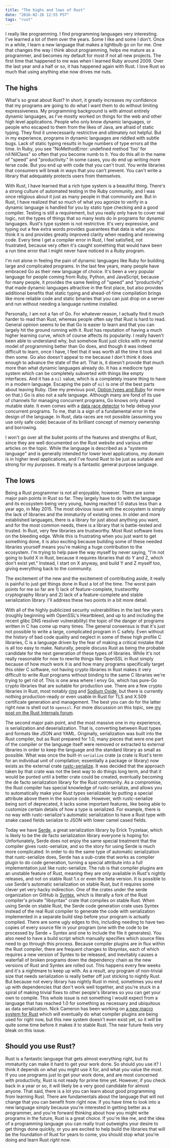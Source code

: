 ```yaml
---
title: "The highs and lows of Rust"
date: "2016-02-26 12:55 PST"
tags: "rust"
---
```

I really like programming. I find programming languages very interesting. I've learned a lot of them over the years. Some I like and some I don't. Once in a while, I learn a new language that makes a lightbulb go on for me. One that changes the way I think about programming, helps me mature as a programmer, and becomes my default for most if not all new projects. The first time that happened to me was when I learned Ruby around 2009. Over the last year and a half or so, it has happened again with Rust. I love Rust so much that using anything else now drives me nuts.

## The highs

What's so great about Rust? In short, it greatly increases my confidence that my programs are going to do what I want them to do without limiting expressiveness. My programming background is with almost entirely dynamic languages, as I've mostly worked on things for the web and other high level applications. People who only know dynamic languages, or people who escaped to them from the likes of Java, are afraid of static typing. They find it unnecessarily restrictive and ultimately not helpful. But in my experience, programs in dynamic languages are riddled with subtle bugs. Lack of static typing results in huge numbers of type errors all the time. In Ruby, you see "NoMethodError: undefined method 'foo' for nil:NilClass" so often that you become numb to it. You do this all in the name of "speed" and "productivity." In some cases, you do end up writing more terse code. But you end up with code that you can't trust. You write libraries that consumers will break in ways that you can't prevent. You can't write a library that adequately protects users from themselves.

With Rust, I have learned that a rich type system is a beautiful thing. There's a strong culture of automated testing in the Ruby community, and I was once religious about it just as many people in that community are. But in Rust, I have realized that so much of what you agonize to verify in a dynamic language is handled for you by static type checking and a good compiler. Testing is still a requirement, but you really only have to cover real logic, not the types of things that so many tests do in programs for dynamic languages. Rust's type system is not restrictive. It's very expressive, and typing out a few extra words provides guarantees that data is what you think it is and provides greatly improved clarity when reading and reviewing code. Every time I get a compiler error in Rust, I feel satisfied, not frustrated, because very often it's caught something that would have been a run time error that I might never have noticed in a Ruby program.

I'm not alone in feeling the pain of dynamic languages like Ruby for building large and complicated programs. In the last few years, many people have embraced Go as their new language of choice. It's been a very popular language for people coming from Ruby, Python, and JavaScript, because for many people, it provides the same feeling of "speed" and "productivity" that made dynamic languages attractive in the first place, but also provides additional benefits that static typing and ahead-of-time compilation brings like more reliable code and static binaries that you can just drop on a server and run without needing a language runtime installed.

Personally, I am not a fan of Go. For whatever reason, I actually find it much harder to read than Rust, whereas people often say that Rust is hard to read. General opinion seems to be that Go is easier to learn and that you can largely hit the ground running with it. Rust has reputation of having a much higher learning curve, which of course affects its popularity. I really haven't been able to understand why, but somehow Rust just clicks with my mental model of programming better than Go does, and though it was indeed difficult to learn, once I have, I feel that it was worth all the time it took and then some. Go also doesn't appeal to me because I don't think it does enough to advance the state of the art. That is, it doesn't provide that much more than what dynamic languages already do. It has a mediocre type system which can be completely subverted with things like empty interfaces. And it has a `nil` value, which is a completely insane thing to have in a modern language. Escaping the pain of `nil` is one of the best parts about leaving Ruby. (See my previous post, [Option types and Ruby](https://www.jimmycuadra.com/posts/option-types-and-ruby/) for more on that.) Go is also not a safe language. Although many are fond of its use of channels for managing concurrent programs, Go knows only shared mutable state. It even comes with a [data race detector](https://golang.org/doc/articles/race_detector.html) to help debug your concurrent programs. To me, that is a sign of a fundamental error in the design of the language. In Rust, data races are not possible (assuming you use only safe code) because of its brilliant concept of memory ownership and borrowing.

I won't go over all the bullet points of the features and strengths of Rust, since they are well documented on the Rust website and various other articles on the topic. While the language is described as a "systems language" and is generally intended for lower level applications, my domain is in higher level applications, and I've found Rust to be just as suitable and strong for my purposes. It really is a fantastic general purpose language.

## The lows

Being a Rust programmer is not all enjoyable, however. There are some major pain points in Rust so far. They largely have to do with the language and its ecosystem being very young, having reached 1.0 status less than a year ago, in May 2015. The most obvious issue with the ecosystem is simply the lack of libraries and the immaturity of existing ones. In older and more established languages, there is a library for just about anything you want, and for the most common needs, there is a library that is battle-tested and trusted. In Rust, very few libraries are trustworthy. Most Rust software lives on the bleeding edge. While this is frustrating when you just want to get something done, it is also exciting because building some of these needed libraries yourself means you're making a huge contribution to the ecosystem. I'm trying to help pave the way myself by never saying, "I'm not going to build X in Rust, because it requires libraries that do Y and Z, which don't exist yet." Instead, I start on X anyway, and build Y and Z myself too, giving everything back to the community.

The excitement of the new and the excitement of contributing aside, it really is painful to just get things done in Rust a lot of the time. The worst pain points for me so far are 1) lack of feature-complete, trustworthy cryptography library and 2) lack of a feature-complete and stable serialization library. I'll address these two points in a bit more detail.

With all of the highly publicized security vulnerabilities in the last few years (roughly beginning with OpenSSL's Heartbleed, and up to and including the recent glibc DNS resolver vulnerability) the topic of the danger of programs written in C has come up many times. The general consensus is that it's just not possible to write a large, complicated program in C safely. Even without the history of bad code quality and neglect in some of these high profile C libraries, C is a language driven by the fear of making a critical mistake that is all too easy to make. Naturally, people discuss Rust as being the probable candidate for the next generation of these types of libraries. While it's not really reasonable for now to rewrite things like OpenSSL in Rust simply because of how much work it is and how many programs specifically target this older C software, not having crypto libraries in Rust makes it very difficult to write *Rust* programs without binding to the same C libraries we're trying to get rid of. This is one area where I envy Go, which has pure-Go crypto libraries that are suitable for production use. There are a few crypto libraries in Rust, most notably [ring](https://github.com/briansmith/ring) and [Sodium Oxide](https://github.com/dnaq/sodiumoxide), but there is currently nothing production-ready or even usable in Rust for TLS and X.509 certificate generation and management. The best you can do for the latter right now is shell out to `openssl`. For more discussion on this topic, see [my post on the Rust Internals forum](https://internals.rust-lang.org/t/why-is-a-trusted-feature-complete-crypto-library-not-a-top-priority-for-the-rust-community/3125).

The second major pain point, and the most massive one in my experience, is serialization and deserialization. That is, converting between Rust types and formats like JSON and YAML. Originally, serialization was built into the Rust compiler, but as Rust prepared for 1.0, many pieces that were one part of the compiler or the language itself were removed or extracted to external libraries in order to keep the language and the standard library as small as possible. What was once the built-in `serialize` crate (a crate is Rust's term for an individual unit of compilation; essentially a package or library) now exists as the external crate [rustc-serialize](https://github.com/rust-lang-nursery/rustc-serialize). It was decided that the approach taken by that crate was not the best way to do things long term, and that it would be punted until a better crate could be created, eventually becoming the de facto serialization library for the Rust community. As a compromise, the Rust compiler has special knowledge of rustc-serialize, and allows you to automatically make your Rust types serializable by putting a special attribute above them in the source code. However, with rustc-serialize being sort of deprecated, it lacks some important features, like being able to customize certain details of how a type is serialized. For example, there is no way with rustc-serialize's automatic serialization to have a Rust type with snake cased fields serialize to JSON with lower camel cased fields.

Today we have [Serde](https://github.com/serde-rs/serde), a great serialization library by Erick Tryzelaar, which is likely to be the de facto serialization library everyone is hoping for. Unfortunately, Serde does not enjoy the same special treatment that the compiler gives rustc-serialize, and so the story for using Serde is much more complicated. In order to do the same type of automatic serialization that rustc-serialize does, Serde has a sub-crate that works as compiler plugin to do code generation, turning a special attribute into a full implementation just like rustc-serialize. The rub is that compiler plugins are an unstable feature of Rust, meaning they are only available in Rust's nightly releases, and not on stable Rust 1.x or even the beta version. It is possible to use Serde's automatic serialization on stable Rust, but it requires some clever yet very hacky indirection. One of the crates under the serde organization on GitHub is [Syntex](https://github.com/serde-rs/syntex), which is literally a fork of the Rust compiler's private "libsyntax" crate that compiles on stable Rust. When using Serde on stable Rust, the Serde code generation crate uses Syntex instead of the real Rust compiler to generate the code with serialization implemented in a separate build step before your program is actually compiled. There are some ugly edges to this, including needing to have two copies of every source file in your program (one with the code to be processed by Serde + Syntex and one to include the file it generates). You also need to have a build script which manually specifies which source files need to go through this process. Because compiler plugins are in flux within the Rust compiler, there are frequent changes to libsyntax, each of which requires a new version of Syntex to be released, and inevitably causes a waterfall of broken programs down the dependency chain as the new versions of Rust and Syntex are rolled out. This happens every few weeks and it's a nightmare to keep up with. As a result, any program of non-trivial size that needs serialization is really better off just sticking to nightly Rust. But because not every library has nightly Rust in mind, sometimes you end up with dependencies that don't work well together, and you're stuck in a spiral of making trivial fixes to other people's libraries so you can get your own to compile. This whole issue is not something I would expect from a language that has reached 1.0 for something as necessary and ubiquitous as data serialization. Nick Cameron has been working on [a new macro system for Rust](http://www.ncameron.org/blog/libmacro/) which will eventually do what compiler plugins are being used for right now, but this new system doesn't even exist yet, so it will be quite some time before it makes it to stable Rust. The near future feels very bleak on this issue.

## Should you use Rust?

Rust is a fantastic language that gets almost everything right, but its immaturity can make it hard to get your work done. So should you use it? I think it depends on what you might use it for, and what you value the most. If you use programs just to get your work done, and are most concerned with productivity, Rust is not ready for prime time yet. However, if you check back in a year or so, it will likely be a very good candidate for almost anyone. That said, there is a lot you can learn about good programming from learning Rust. There are fundamentals about the language that will not change that you can benefit from right now. If you have time to look into a new language simply because you're interested in getting better as a programmer, and you're forward thinking about how you might write programs in the future, Rust is a great choice. If you're like me, and the idea of a programming language you can really trust outweighs your desire to get things done quickly, or you are excited to help build the libraries that will be the foundation of Rust for years to come, you should stop what you're doing and learn Rust *right now*.
